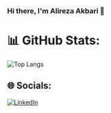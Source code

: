 ### Hi there, I'm Alireza Akbari 👋

# 📊 GitHub Stats:
![Top Langs](https://github-readme-stats.vercel.app/api/top-langs/?username=alirezaakb&layout=compact&theme=dark)

## 🌐 Socials:
[![LinkedIn](https://img.shields.io/badge/LinkedIn-%230077B5.svg?logo=linkedin&logoColor=white)](https://linkedin.com/in/alirezaakb) 

<!--
**alirezaakb/alirezaakb** is a ✨ _special_ ✨ repository because its `README.md` (this file) appears on your GitHub profile.

Here are some ideas to get you started:

- 🔭 I’m currently working on ...
- 🌱 I’m currently learning ...
- 👯 I’m looking to collaborate on ...
- 🤔 I’m looking for help with ...
- 💬 Ask me about ...
- 📫 How to reach me: ...
- 😄 Pronouns: ...
- ⚡ Fun fact: ...
-->
